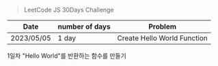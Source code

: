 > LeetCode JS 30Days Challenge


|Date|number of days| Problem|
|--|---|----|
|2023/05/05|1 day| Create Hello World Function|


1일차 "Hello World"를 반환하는 함수를 만들기